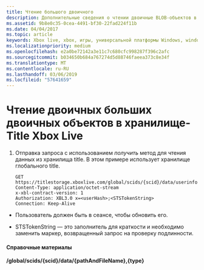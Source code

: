```yaml
---
title: Чтение большого двоичного
description: Дополнительные сведения о чтении двоичные BLOB-объектов в хранилище-Title Xbox Live.
ms.assetid: 9b8e0c35-0cea-4491-bf30-22fad224f11b
ms.date: 04/04/2017
ms.topic: article
keywords: Xbox live, xbox, игры, универсальной платформы Windows, windows 10, xbox, один, название хранилища
ms.localizationpriority: medium
ms.openlocfilehash: e2a0be72142a3e11c7c680cfc998287f396c2afc
ms.sourcegitcommit: b034650b684a767274d5d88746faeea373c8e34f
ms.translationtype: MT
ms.contentlocale: ru-RU
ms.lasthandoff: 03/06/2019
ms.locfileid: "57641659"
---
```

# <a name="reading-a-binary-blob-in-xbox-live-title-storage"></a>Чтение двоичных больших двоичных объектов в хранилище-Title Xbox Live

1.  Отправка запроса с использованием *получить* метод для чтения данных из хранилища title. В этом примере использует хранилище глобального title.

        GET https://titlestorage.xboxlive.com/global/scids/{scid}/data/userinfo.bin,binary
        Content-Type: application/octet-stream
        x-xbl-contract-version: 1
        Authorization: XBL3.0 x=<userHash>;<STSTokenString>
        Connection: Keep-Alive



-   Пользователь должен быть в сеансе, чтобы обновить его.

-   STSTokenString — это заполнитель для краткости и необходимо заменить маркер, возвращенный запрос на проверку подлинности.

#### <a name="reference"></a>Справочные материалы

**/global/scids/{scid}/data/{pathAndFileName},{type}**
